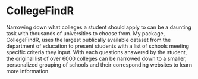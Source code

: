 # CollegeFindR

Narrowing down what colleges a student should apply to can be a daunting task with thousands of
universities to choose from. My package, CollegeFindR, uses the largest publically available dataset from the department of 
education to present students with a list of schools meeting specific criteria they input. With each questions answered by the student, 
the original list of over 6000 colleges can be narrowed down to a smaller, personalized grouping of schools and their corresponding
websites to learn more information.
